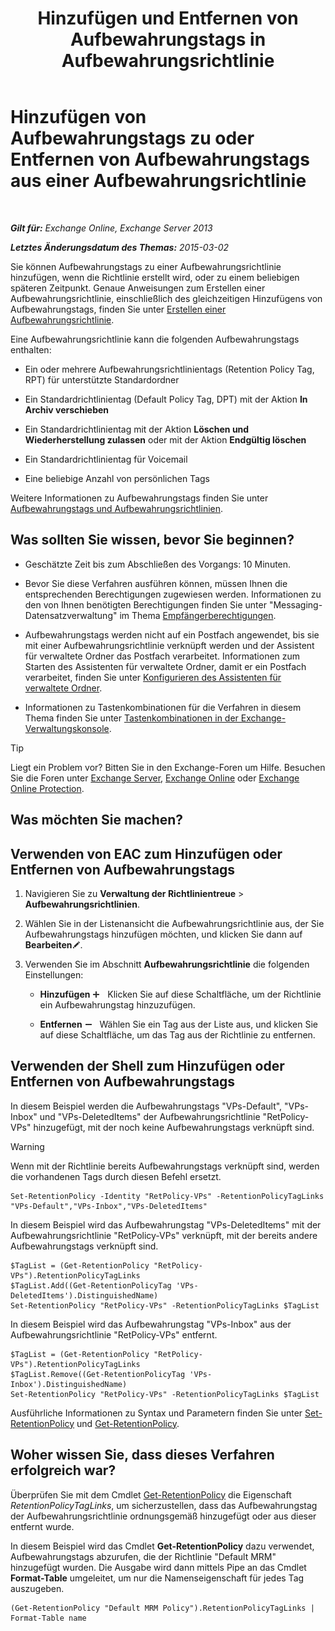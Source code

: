 ﻿---
title: 'Hinzufügen und Entfernen von Aufbewahrungstags in Aufbewahrungsrichtlinie'
TOCTitle: Hinzufügen von Aufbewahrungstags zu oder Entfernen von Aufbewahrungstags aus einer Aufbewahrungsrichtlinie
ms:assetid: 3a5196ce-2764-453d-9bc1-5ec22d06b40d
ms:mtpsurl: https://technet.microsoft.com/de-de/library/Dd362328(v=EXCHG.150)
ms:contentKeyID: 50475499
ms.date: 04/24/2018
mtps_version: v=EXCHG.150
ms.translationtype: HT
---

# Hinzufügen von Aufbewahrungstags zu oder Entfernen von Aufbewahrungstags aus einer Aufbewahrungsrichtlinie

 

_**Gilt für:** Exchange Online, Exchange Server 2013_

_**Letztes Änderungsdatum des Themas:** 2015-03-02_

Sie können Aufbewahrungstags zu einer Aufbewahrungsrichtlinie hinzufügen, wenn die Richtlinie erstellt wird, oder zu einem beliebigen späteren Zeitpunkt. Genaue Anweisungen zum Erstellen einer Aufbewahrungsrichtlinie, einschließlich des gleichzeitigen Hinzufügens von Aufbewahrungstags, finden Sie unter [Erstellen einer Aufbewahrungsrichtlinie](https://technet.microsoft.com/de-de/library/JJ150573(v=EXCHG.150)).

Eine Aufbewahrungsrichtlinie kann die folgenden Aufbewahrungstags enthalten:

  - Ein oder mehrere Aufbewahrungsrichtlinientags (Retention Policy Tag, RPT) für unterstützte Standardordner

  - Ein Standardrichtlinientag (Default Policy Tag, DPT) mit der Aktion **In Archiv verschieben**

  - Ein Standardrichtlinientag mit der Aktion **Löschen und Wiederherstellung zulassen** oder mit der Aktion **Endgültig löschen**

  - Ein Standardrichtlinientag für Voicemail

  - Eine beliebige Anzahl von persönlichen Tags

Weitere Informationen zu Aufbewahrungstags finden Sie unter [Aufbewahrungstags und Aufbewahrungsrichtlinien](https://technet.microsoft.com/de-de/library/Dd297955(v=EXCHG.150)).

## Was sollten Sie wissen, bevor Sie beginnen?

  - Geschätzte Zeit bis zum Abschließen des Vorgangs: 10 Minuten.

  - Bevor Sie diese Verfahren ausführen können, müssen Ihnen die entsprechenden Berechtigungen zugewiesen werden. Informationen zu den von Ihnen benötigten Berechtigungen finden Sie unter "Messaging-Datensatzverwaltung" im Thema [Empfängerberechtigungen](recipients-permissions-exchange-2013-help.md).

  - Aufbewahrungstags werden nicht auf ein Postfach angewendet, bis sie mit einer Aufbewahrungsrichtlinie verknüpft werden und der Assistent für verwaltete Ordner das Postfach verarbeitet. Informationen zum Starten des Assistenten für verwaltete Ordner, damit er ein Postfach verarbeitet, finden Sie unter [Konfigurieren des Assistenten für verwaltete Ordner](configure-the-managed-folder-assistant-exchange-2013-help.md).

  - Informationen zu Tastenkombinationen für die Verfahren in diesem Thema finden Sie unter [Tastenkombinationen in der Exchange-Verwaltungskonsole](keyboard-shortcuts-in-the-exchange-admin-center-exchange-online-protection-help.md).


> [!TIP]
> Liegt ein Problem vor? Bitten Sie in den Exchange-Foren um Hilfe. Besuchen Sie die Foren unter <A href="https://go.microsoft.com/fwlink/p/?linkid=60612">Exchange Server</A>, <A href="https://go.microsoft.com/fwlink/p/?linkid=267542">Exchange Online</A> oder <A href="https://go.microsoft.com/fwlink/p/?linkid=285351">Exchange Online Protection</A>.



## Was möchten Sie machen?

## Verwenden von EAC zum Hinzufügen oder Entfernen von Aufbewahrungstags

1.  Navigieren Sie zu **Verwaltung der Richtlinientreue** \> **Aufbewahrungsrichtlinien**.

2.  Wählen Sie in der Listenansicht die Aufbewahrungsrichtlinie aus, der Sie Aufbewahrungstags hinzufügen möchten, und klicken Sie dann auf **Bearbeiten**![Bearbeitungssymbol](images/Bb124582.6f53ccb2-1f13-4c02-bea0-30690e6ea71d(EXCHG.150).gif "Bearbeitungssymbol").

3.  Verwenden Sie im Abschnitt **Aufbewahrungsrichtlinie** die folgenden Einstellungen:
    
      - **Hinzufügen** ![Hinzufügen (Symbol)](images/JJ218640.c1e75329-d6d7-4073-a27d-498590bbb558(EXCHG.150).gif "Hinzufügen (Symbol)")   Klicken Sie auf diese Schaltfläche, um der Richtlinie ein Aufbewahrungstag hinzuzufügen.
    
      - **Entfernen** ![Entfernen (Symbol)](images/JJ657492.479b6ced-8d64-4277-a725-f17fea202b28(EXCHG.150).gif "Entfernen (Symbol)")   Wählen Sie ein Tag aus der Liste aus, und klicken Sie auf diese Schaltfläche, um das Tag aus der Richtlinie zu entfernen.

## Verwenden der Shell zum Hinzufügen oder Entfernen von Aufbewahrungstags

In diesem Beispiel werden die Aufbewahrungstags "VPs-Default", "VPs-Inbox" und "VPs-DeletedItems" der Aufbewahrungsrichtlinie "RetPolicy-VPs" hinzugefügt, mit der noch keine Aufbewahrungstags verknüpft sind.


> [!WARNING]
> Wenn mit der Richtlinie bereits Aufbewahrungstags verknüpft sind, werden die vorhandenen Tags durch diesen Befehl ersetzt.



    Set-RetentionPolicy -Identity "RetPolicy-VPs" -RetentionPolicyTagLinks "VPs-Default","VPs-Inbox","VPs-DeletedItems"

In diesem Beispiel wird das Aufbewahrungstag "VPs-DeletedItems" mit der Aufbewahrungsrichtlinie "RetPolicy-VPs" verknüpft, mit der bereits andere Aufbewahrungstags verknüpft sind.

    $TagList = (Get-RetentionPolicy "RetPolicy-VPs").RetentionPolicyTagLinks
    $TagList.Add((Get-RetentionPolicyTag 'VPs-DeletedItems').DistinguishedName)
    Set-RetentionPolicy "RetPolicy-VPs" -RetentionPolicyTagLinks $TagList

In diesem Beispiel wird das Aufbewahrungstag "VPs-Inbox" aus der Aufbewahrungsrichtlinie "RetPolicy-VPs" entfernt.

    $TagList = (Get-RetentionPolicy "RetPolicy-VPs").RetentionPolicyTagLinks
    $TagList.Remove((Get-RetentionPolicyTag 'VPs-Inbox').DistinguishedName)
    Set-RetentionPolicy "RetPolicy-VPs" -RetentionPolicyTagLinks $TagList

Ausführliche Informationen zu Syntax und Parametern finden Sie unter [Set-RetentionPolicy](https://technet.microsoft.com/de-de/library/dd335196\(v=exchg.150\)) und [Get-RetentionPolicy](https://technet.microsoft.com/de-de/library/dd298086\(v=exchg.150\)).

## Woher wissen Sie, dass dieses Verfahren erfolgreich war?

Überprüfen Sie mit dem Cmdlet [Get-RetentionPolicy](https://technet.microsoft.com/de-de/library/dd298086\(v=exchg.150\)) die Eigenschaft *RetentionPolicyTagLinks*, um sicherzustellen, dass das Aufbewahrungstag der Aufbewahrungsrichtlinie ordnungsgemäß hinzugefügt oder aus dieser entfernt wurde.

In diesem Beispiel wird das Cmdlet **Get-RetentionPolicy** dazu verwendet, Aufbewahrungstags abzurufen, die der Richtlinie "Default MRM" hinzugefügt wurden. Die Ausgabe wird dann mittels Pipe an das Cmdlet **Format-Table** umgeleitet, um nur die Namenseigenschaft für jedes Tag auszugeben.

    (Get-RetentionPolicy "Default MRM Policy").RetentionPolicyTagLinks | Format-Table name

